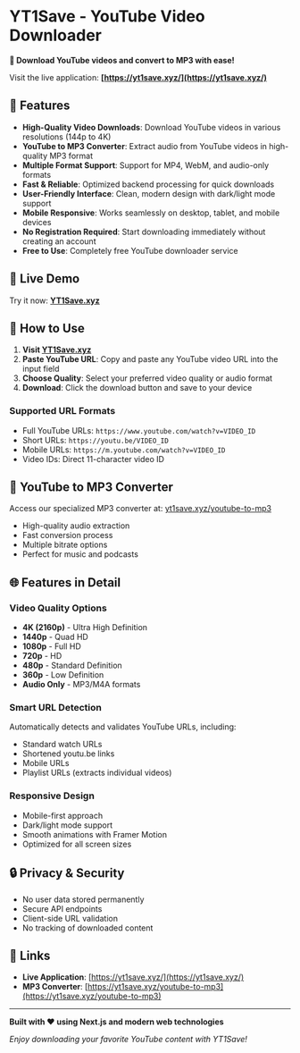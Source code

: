 # YT1Save - YouTube Video Downloader

**🎥 Download YouTube videos and convert to MP3 with ease!**

Visit the live application: **[https://yt1save.xyz/](https://yt1save.xyz/)**

## 🌟 Features

- **High-Quality Video Downloads**: Download YouTube videos in various resolutions (144p to 4K)
- **YouTube to MP3 Converter**: Extract audio from YouTube videos in high-quality MP3 format
- **Multiple Format Support**: Support for MP4, WebM, and audio-only formats
- **Fast & Reliable**: Optimized backend processing for quick downloads
- **User-Friendly Interface**: Clean, modern design with dark/light mode support
- **Mobile Responsive**: Works seamlessly on desktop, tablet, and mobile devices
- **No Registration Required**: Start downloading immediately without creating an account
- **Free to Use**: Completely free YouTube downloader service

## 🚀 Live Demo

Try it now: **[YT1Save.xyz](https://yt1save.xyz/)**


## 📱 How to Use

1. **Visit [YT1Save.xyz](https://yt1save.xyz/)**
2. **Paste YouTube URL**: Copy and paste any YouTube video URL into the input field
3. **Choose Quality**: Select your preferred video quality or audio format
4. **Download**: Click the download button and save to your device

### Supported URL Formats
- Full YouTube URLs: `https://www.youtube.com/watch?v=VIDEO_ID`
- Short URLs: `https://youtu.be/VIDEO_ID`
- Mobile URLs: `https://m.youtube.com/watch?v=VIDEO_ID`
- Video IDs: Direct 11-character video ID

## 🎵 YouTube to MP3 Converter

Access our specialized MP3 converter at: [yt1save.xyz/youtube-to-mp3](https://yt1save.xyz/youtube-to-mp3)

- High-quality audio extraction
- Fast conversion process
- Multiple bitrate options
- Perfect for music and podcasts

## 🌐 Features in Detail

### Video Quality Options
- **4K (2160p)** - Ultra High Definition
- **1440p** - Quad HD
- **1080p** - Full HD
- **720p** - HD
- **480p** - Standard Definition
- **360p** - Low Definition
- **Audio Only** - MP3/M4A formats

### Smart URL Detection
Automatically detects and validates YouTube URLs, including:
- Standard watch URLs
- Shortened youtu.be links
- Mobile URLs
- Playlist URLs (extracts individual videos)

### Responsive Design
- Mobile-first approach
- Dark/light mode support
- Smooth animations with Framer Motion
- Optimized for all screen sizes


## 🔒 Privacy & Security

- No user data stored permanently
- Secure API endpoints
- Client-side URL validation
- No tracking of downloaded content

## 🔗 Links

- **Live Application**: [https://yt1save.xyz/](https://yt1save.xyz/)
- **MP3 Converter**: [https://yt1save.xyz/youtube-to-mp3](https://yt1save.xyz/youtube-to-mp3)

---

**Built with ❤️ using Next.js and modern web technologies**

*Enjoy downloading your favorite YouTube content with YT1Save!*
